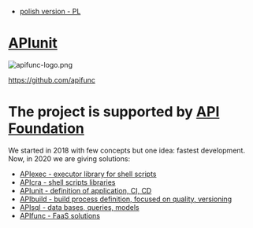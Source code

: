 + [polish version - PL](https://www.apifunc.com/README_PL.html)

# [APIunit](https://www.apifunc.com)

![apifunc-logo.png](https://logo.apifunc.com/apifunc-logo.png)

https://github.com/apifunc

# The project is supported by [API Foundation](https://apifoundation.com)
We started in 2018 with few concepts but one idea: fastest development.
Now, in 2020 we are giving solutions:

+ [APIexec - executor library for shell scripts](https://www.apiexec.com)
+ [APIcra - shell scripts libraries](https://www.apicra.com)
+ [APIunit - definition of application, CI, CD](https://www.apiunit.com)
+ [APIbuild - build process definition, focused on quality, versioning](https://www.apibuild.com)
+ [APIsql - data bases, queries, models](https://www.apisql.com)
+ [APIfunc - FaaS solutions](https://www.apifunc.com)
